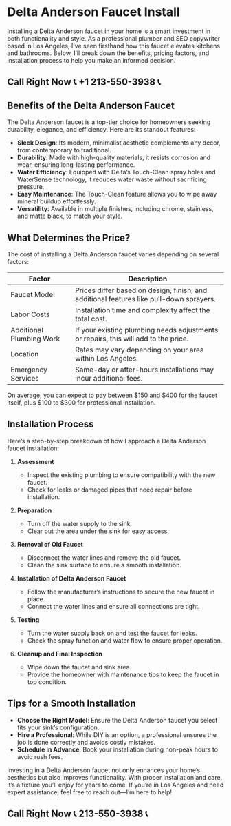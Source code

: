 # Delta Anderson Faucet Install  

Installing a Delta Anderson faucet in your home is a smart investment in both functionality and style. As a professional plumber and SEO copywriter based in Los Angeles, I’ve seen firsthand how this faucet elevates kitchens and bathrooms. Below, I’ll break down the benefits, pricing factors, and installation process to help you make an informed decision.  

## Call Right Now 📞 +1 213-550-3938 📞

## Benefits of the Delta Anderson Faucet  

The Delta Anderson faucet is a top-tier choice for homeowners seeking durability, elegance, and efficiency. Here are its standout features:  

- **Sleek Design**: Its modern, minimalist aesthetic complements any decor, from contemporary to traditional.  
- **Durability**: Made with high-quality materials, it resists corrosion and wear, ensuring long-lasting performance.  
- **Water Efficiency**: Equipped with Delta’s Touch-Clean spray holes and WaterSense technology, it reduces water waste without sacrificing pressure.  
- **Easy Maintenance**: The Touch-Clean feature allows you to wipe away mineral buildup effortlessly.  
- **Versatility**: Available in multiple finishes, including chrome, stainless, and matte black, to match your style.  

## What Determines the Price?  

The cost of installing a Delta Anderson faucet varies depending on several factors:  

| **Factor**               | **Description**                                                                 |  
|---------------------------|---------------------------------------------------------------------------------|  
| Faucet Model              | Prices differ based on design, finish, and additional features like pull-down sprayers. |  
| Labor Costs               | Installation time and complexity affect the total cost.                       |  
| Additional Plumbing Work  | If your existing plumbing needs adjustments or repairs, this will add to the price. |  
| Location                  | Rates may vary depending on your area within Los Angeles.                      |  
| Emergency Services        | Same-day or after-hours installations may incur additional fees.              |  

On average, you can expect to pay between $150 and $400 for the faucet itself, plus $100 to $300 for professional installation.  

## Installation Process  

Here’s a step-by-step breakdown of how I approach a Delta Anderson faucet installation:  

1. **Assessment**  
   - Inspect the existing plumbing to ensure compatibility with the new faucet.  
   - Check for leaks or damaged pipes that need repair before installation.  

2. **Preparation**  
   - Turn off the water supply to the sink.  
   - Clear out the area under the sink for easy access.  

3. **Removal of Old Faucet**  
   - Disconnect the water lines and remove the old faucet.  
   - Clean the sink surface to ensure a smooth installation.  

4. **Installation of Delta Anderson Faucet**  
   - Follow the manufacturer’s instructions to secure the new faucet in place.  
   - Connect the water lines and ensure all connections are tight.  

5. **Testing**  
   - Turn the water supply back on and test the faucet for leaks.  
   - Check the spray function and water flow to ensure proper operation.  

6. **Cleanup and Final Inspection**  
   - Wipe down the faucet and sink area.  
   - Provide the homeowner with maintenance tips to keep the faucet in top condition.  

## Tips for a Smooth Installation  

- **Choose the Right Model**: Ensure the Delta Anderson faucet you select fits your sink’s configuration.  
- **Hire a Professional**: While DIY is an option, a professional ensures the job is done correctly and avoids costly mistakes.  
- **Schedule in Advance**: Book your installation during non-peak hours to avoid rush fees.  

Investing in a Delta Anderson faucet not only enhances your home’s aesthetics but also improves functionality. With proper installation and care, it’s a fixture you’ll enjoy for years to come. If you’re in Los Angeles and need expert assistance, feel free to reach out—I’m here to help!
## Call Right Now 📞 213-550-3938 📞